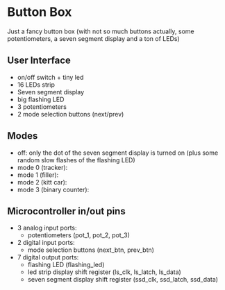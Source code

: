 # Button Box
Just a fancy button box (with not so much buttons actually, some potentiometers, a seven segment display and a ton of LEDs)


## User Interface
- on/off switch + tiny led
- 16 LEDs strip
- Seven segment display
- big flashing LED
- 3 potentiometers
- 2 mode selection buttons (next/prev)


## Modes
- off: only the dot of the seven segment display is turned on (plus some random slow flashes of the flashing LED)
- mode 0 (tracker):
- mode 1 (filler):
- mode 2 (kitt car):
- mode 3 (binary counter):


## Microcontroller in/out pins
- 3 analog input ports:
    - potentiometers (pot_1, pot_2, pot_3)
- 2 digital input ports:
    - mode selection buttons (next_btn, prev_btn)
- 7 digital output ports:
    - flashing LED (flashing_led)
    - led strip display shift register (ls_clk, ls_latch, ls_data)
    - seven segment display shift register (ssd_clk, ssd_latch, ssd_data)

